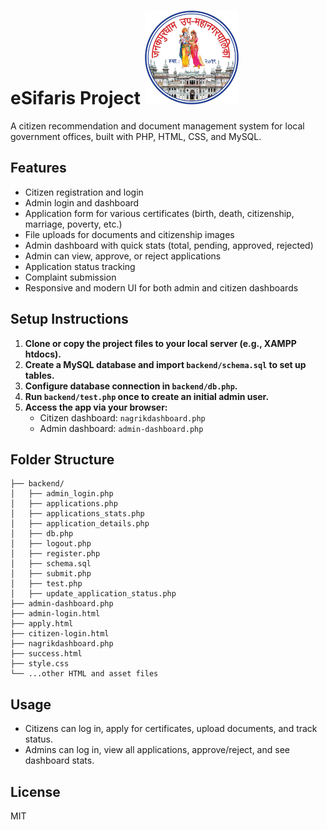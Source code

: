 # eSifaris Project <img src="janakpurdham-logo.png" alt="Janakpurdham Logo" width="150" />

A citizen recommendation and document management system for local government offices, built with PHP, HTML, CSS, and MySQL.

## Features

- Citizen registration and login
- Admin login and dashboard
- Application form for various certificates (birth, death, citizenship, marriage, poverty, etc.)
- File uploads for documents and citizenship images
- Admin dashboard with quick stats (total, pending, approved, rejected)
- Admin can view, approve, or reject applications
- Application status tracking
- Complaint submission
- Responsive and modern UI for both admin and citizen dashboards

## Setup Instructions

1. **Clone or copy the project files to your local server (e.g., XAMPP htdocs).**
2. **Create a MySQL database and import `backend/schema.sql` to set up tables.**
3. **Configure database connection in `backend/db.php`.**
4. **Run `backend/test.php` once to create an initial admin user.**
5. **Access the app via your browser:**
   - Citizen dashboard: `nagrikdashboard.php`
   - Admin dashboard: `admin-dashboard.php`

## Folder Structure

```
├── backend/
│   ├── admin_login.php
│   ├── applications.php
│   ├── applications_stats.php
│   ├── application_details.php
│   ├── db.php
│   ├── logout.php
│   ├── register.php
│   ├── schema.sql
│   ├── submit.php
│   ├── test.php
│   ├── update_application_status.php
├── admin-dashboard.php
├── admin-login.html
├── apply.html
├── citizen-login.html
├── nagrikdashboard.php
├── success.html
├── style.css
└── ...other HTML and asset files
```

## Usage

- Citizens can log in, apply for certificates, upload documents, and track status.
- Admins can log in, view all applications, approve/reject, and see dashboard stats.

## License

MIT
